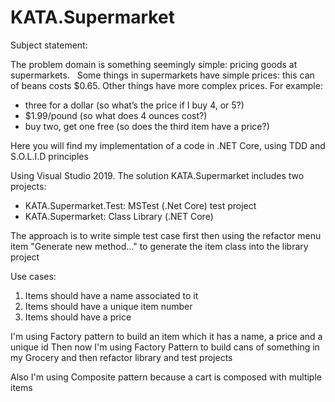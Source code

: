 # KATA.Supermarket

Subject statement:

The problem domain is something seemingly simple: pricing goods at supermarkets.
 
Some things in supermarkets have simple prices: this can of beans costs $0.65. Other things have more complex prices. For example:
- three for a dollar (so what’s the price if I buy 4, or 5?)
- $1.99/pound (so what does 4 ounces cost?)
- buy two, get one free (so does the third item have a price?)

Here you will find my implementation of a code in .NET Core, using TDD and S.O.L.I.D principles

Using Visual Studio 2019. The solution KATA.Supermarket includes two projects:
- KATA.Supermarket.Test: MSTest (.Net Core) test project
- KATA.Supermarket: Class Library (.NET Core) 

The approach is to write simple test case first then using the refactor menu item "Generate new method..." to generate the item class into the library project

Use cases:
1) Items should have a name associated to it
2) Items should have a unique item number
3) Items should have a price

I'm using Factory pattern to build an item which it has a name,  a price and a unique id
Then now I'm using Factory Pattern to build cans of something in my Grocery and then refactor library and test projects

Also I'm using Composite pattern because a cart is composed with multiple items
